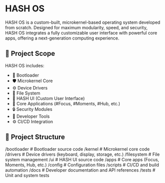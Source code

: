 
# HASH OS

HASH OS is a custom-built, microkernel-based operating system developed from scratch. Designed for maximum modularity, speed, and security, HASH OS integrates a fully customizable user interface with powerful core apps, offering a next-generation computing experience.



## 🚀 Project Scope

HASH OS includes:
- 🧩 Bootloader
- 🛡️ Microkernel Core
- ⚙️ Device Drivers
- 💾 File System
- 🎨 HASH UI (Custom User Interface)
- 📱 Core Applications (#Focus, #Moments, #Hub, etc.)
- 🔒 Security Modules
- 🧰 Developer Tools
- ⚙️ CI/CD Integration



## 📂 Project Structure

/bootloader           # Bootloader source code
/kernel               # Microkernel core code
/drivers              # Device drivers (keyboard, display, storage, etc.)
/filesystem           # File system management
/ui                   # HASH UI source code
/apps                 # Core apps (Focus, Moments, Hub, etc.)
/config               # Configuration files
/scripts              # CI/CD and build automation
/docs                 # Developer documentation and API references
/tests                # Unit and system tests
